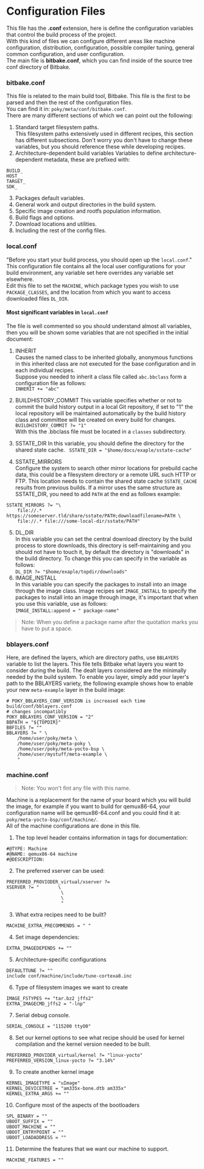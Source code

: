 # Configuration Files
This file has the **.conf** extension, here is define the configuration variables that control the build process of the project.   
With this kind of files we can configure different areas like machine configuration, distribution, configuration, possible compiler tuning, general common configuration, and user configuration.  
The main file is **bitbake.conf**, which you can find inside of the source tree conf directory of Bitbake.
### bitbake.conf
This file is related to the main build tool, Bitbake. This file is the first to be parsed and then the rest of the configuration files.     
You can find it in: ```poky/meta/conf/bitbake.conf```.  
There are many different sections of which we can point out the following:  
1. Standard target filesystem paths.  
This filesystem paths extensively used in different recipes, this section has different subsections. Don't worry you don't have to change these variables, but you should reference these while developing recipes.  
2. Architecture-dependent build variables 
Variables to define architecture-dependent metadata, these are prefixed with:
``` 
BUILD_
HOST_
TARGET_
SDK_
```  
3. Packages default variables.  
4. General work and output directories in the build system.  
5. Specific image creation and rootfs population information.  
6. Build flags and options.   
7. Download locations and utilities.
8. Including the rest of the config files.  
### local.conf
"Before you start your build process, you should open up the ```local.conf```."  
This configuration file contains all the local user configurations for your build environment, any variable set here overrides any variable set elsewhere.   
Edit this file to set the ```MACHINE```, which package types you wish to use ```PACKAGE_CLASSES```, and the location from which you want to access downloaded files ```DL_DIR```.
#### Most significant variables in ```local.conf```  
The file is well commented so you should understand almost all variables, then you will be shown some variables that are not specified in the initial document:   
1. INHERIT  
Causes the named class to be inherited globally, anonymous functions in this inherited class are not executed for the base configuration and in each individual recipes.  
Suppose you needed to inherit a class file called ```abc.bbclass``` form a configuration file as follows:    
```INHERIT += "abc"```  

2. BUILDHISTORY_COMMIT
This variable specifies whether or not to commit the build history output in a local Git repository, if set to "1" the local repository will be maintained automatically by the build history class and committee will be created on every build for changes.  
```BUILDHISTORY_COMMIT ?= "1" ```   
With this the .bbclass file must be located in a ```classes``` subdirectory. 

3. SSTATE_DIR
In this variable, you should define the directory for the shared state cache.
``` SSTATE_DIR = "$home/docs/exaple/sstate-cache"```    
4. SSTATE_MIRRORS  
Configure the system to search other mirror locations for prebuild cache data, this could be a filesystem directory or a remote URL such HTTP or FTP. This location needs to contain the shared state cache ```SSTATE_CACHE``` results from previous builds.
If a mirror uses the same structure as SSTATE_DIR, you need to add ```PATH``` at the end as follows example:  
```
SSTATE_MIRRORS ?= "\
    file://.* https://someserver.tld/share/sstate/PATH;downloadfilename=PATH \
    file://.* file:///some-local-dir/sstate/PATH"
```  
5. DL_DIR  
In this variable you can set the central download directory by the build process to store downloads, this directory is self-maintaining and you should not have to touch it, by default the directory is "downloads" in the build directory. To change this you can specify in the variable as follows:  
```DL_DIR ?= "$home/exaple/topdir/downloads"```   
6. IMAGE_INSTALL  
In this variable you can specify the packages to install into an image through the image class. Image recipes set ```IMAGE_INSTALL``` to specify the packages to install into an image through image, it's important that when you use this variable, use as follows:  
```IMAGE_INSTALL:append = " package-name"```  
>Note: When you define a package name after the quotation marks you have to put a space. 
### bblayers.conf
Here, are defined the layers, which are directory paths, use ```BBLAYERS``` variable to list the layers. This file tells Bitbake what layers you want to consider during the build. The dealt layers considered are the minimally needed by the build system.
To enable you layer, simply add your layer's path to the BBLAYERS variety, the following example shows how to enable your new ```meta-example``` layer in the build image:

```
# POKY_BBLAYERS_CONF_VERSION is increased each time build/conf/bblayers.conf
# changes incompatibly
POKY_BBLAYERS_CONF_VERSION = "2"
BBPATH = "${TOPDIR}"
BBFILES ?= ""
BBLAYERS ?= " \
    /home/user/poky/meta \
    /home/user/poky/meta-poky \
    /home/user/poky/meta-yocto-bsp \
    /home/user/mystuff/meta-example \
    "

```  
### machine.conf
>Note: You won't fint any file with this name.  

Machine is a replacement for the name of your board which you will build the image, for example if you want to build for qemux86-64, your configuration name will be qemux86-64.conf and you could find it at: ```poky/meta-yocto-bsp/conf/machine/```.  
All of the machine configurations are done in this file.  
1. The top level header contains information in tags for documentation:  
```
#@TYPE: Machine
#@NAME: qemux86-64 machine
#@DESCRIPTION: 
```
2. The preferred xserver can be used:  
```
PREFERRED_PROVIODER_virtual/xserver ?=
XSERVER ?= "       \
                    \ 
                    \
                    "
```  
3. What extra recipes need to be built?  
```
MACHINE_EXTRA_PRECOMMENDS = " "
```    
4. Set image dependencies:
```
EXTRA_IMAGEDEPENDS += "" 
```  
5. Architecture-specific configurations
```
DEFAULTTUNE ?= ""
include conf/machine/include/tune-cortexa8.inc
```  
6. Type of filesystem images we want to create
```
IMAGE_FSTYPES += "tar.bz2 jffs2"
EXTRA_IMAGECMD_jffs2 = "-lnp"
```  
7. Serial debug console.
```
SERIAL_CONSOLE = "115200 ttyO0"
```  
8. Set our kernel options to see what recipe should be used for kernel compilation and the kernel version needed to be built.
```
PREFERRED_PROVIDER_virtual/kernel ?= "linux-yocto"
PREFERRED_VERSION_linux-yocto ?= "3.14%"
```  
9. To create another kernel image 
```
KERNEL_IMAGETYPE = "uImage"
KERNEL_DEVICETREE = "am335x-bone.dtb am335x"
KERNEL_EXTRA_ARGS += ""
```  
10. Configure most of the aspects of the bootloaders
```
SPL_BINARY = ""
UBOOT_SUFFIX = ""
UBOOT_MACHINE = ""
UBOOT_ENTRYPOINT = ""
UBOOT_LOADADDRESS = ""
```  
11. Determine the features that we want our machine to support.  
```
MACHINE_FEATURES = ""
```  

